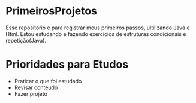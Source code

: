 # PrimeirosProjetos
Esse repositorio é para registrar meus primeiros passos, ultilizando  Java e Html. 
Estou  estudando e fazendo exercicios  de  estruturas condicionais e  repetição(Java).

# Prioridades para Etudos
- Praticar o que foi estudado
- Revisar conteudo
- Fazer projeto
